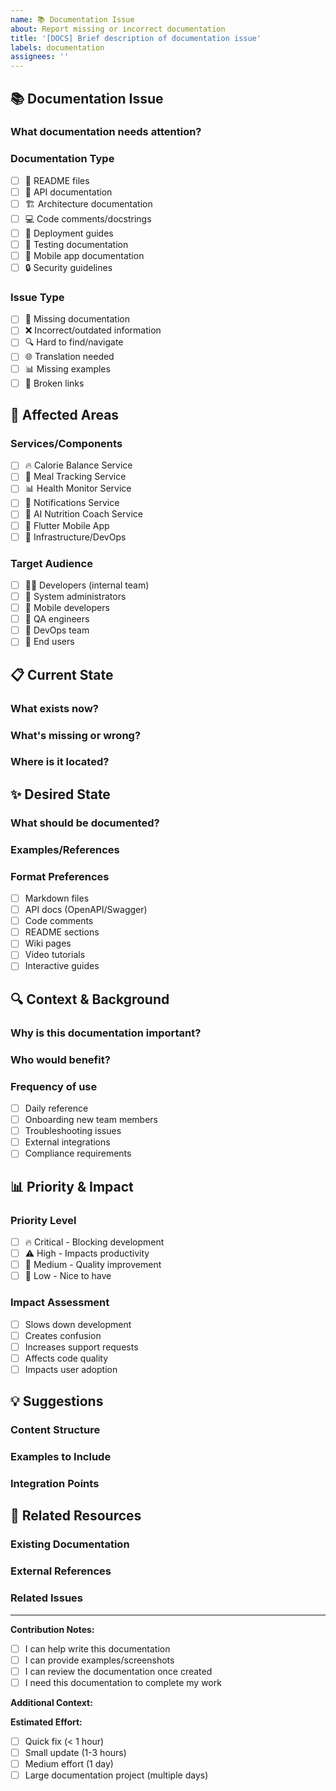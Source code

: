 ```yaml
---
name: 📚 Documentation Issue
about: Report missing or incorrect documentation
title: '[DOCS] Brief description of documentation issue'
labels: documentation
assignees: ''
---
```


## 📚 Documentation Issue

### What documentation needs attention?
<!-- Clear description of the documentation problem -->

### Documentation Type
- [ ] 📖 README files
- [ ] 🔧 API documentation  
- [ ] 🏗️ Architecture documentation
- [ ] 💻 Code comments/docstrings
- [ ] 🚀 Deployment guides
- [ ] 🧪 Testing documentation
- [ ] 📱 Mobile app documentation
- [ ] 🔒 Security guidelines

### Issue Type
- [ ] 📝 Missing documentation
- [ ] ❌ Incorrect/outdated information
- [ ] 🔍 Hard to find/navigate
- [ ] 🌐 Translation needed
- [ ] 📊 Missing examples
- [ ] 🔗 Broken links

## 🎯 Affected Areas

### Services/Components
- [ ] 🔥 Calorie Balance Service
- [ ] 🍎 Meal Tracking Service  
- [ ] 📊 Health Monitor Service
- [ ] 🔔 Notifications Service
- [ ] 🤖 AI Nutrition Coach Service
- [ ] 📱 Flutter Mobile App
- [ ] 🔧 Infrastructure/DevOps

### Target Audience
- [ ] 👨‍💻 Developers (internal team)
- [ ] 🏢 System administrators
- [ ] 📱 Mobile developers
- [ ] 🧪 QA engineers
- [ ] 🚀 DevOps team
- [ ] 👥 End users

## 📋 Current State

### What exists now?
<!-- Describe current documentation state -->

### What's missing or wrong?
<!-- Specific details about the problems -->

### Where is it located?
<!-- File paths, URLs, or locations -->

## ✨ Desired State

### What should be documented?
<!-- Clear description of desired documentation -->

### Examples/References
<!-- Link to good examples or reference materials -->

### Format Preferences
- [ ] Markdown files
- [ ] API docs (OpenAPI/Swagger)
- [ ] Code comments
- [ ] README sections
- [ ] Wiki pages
- [ ] Video tutorials
- [ ] Interactive guides

## 🔍 Context & Background

### Why is this documentation important?
<!-- Explain the value and impact -->

### Who would benefit?
<!-- Target users and use cases -->

### Frequency of use
- [ ] Daily reference
- [ ] Onboarding new team members
- [ ] Troubleshooting issues
- [ ] External integrations
- [ ] Compliance requirements

## 📊 Priority & Impact

### Priority Level
- [ ] 🔥 Critical - Blocking development
- [ ] ⚠️ High - Impacts productivity
- [ ] 🔶 Medium - Quality improvement
- [ ] 🔵 Low - Nice to have

### Impact Assessment
- [ ] Slows down development
- [ ] Creates confusion
- [ ] Increases support requests
- [ ] Affects code quality
- [ ] Impacts user adoption

## 💡 Suggestions

### Content Structure
<!-- Suggested organization or outline -->

### Examples to Include
<!-- Specific examples that would be helpful -->

### Integration Points
<!-- How this fits with existing documentation -->

## 🔗 Related Resources

### Existing Documentation
<!-- Links to related docs that should be updated or referenced -->

### External References
<!-- Links to external resources or standards -->

### Related Issues
<!-- Link to related documentation or feature issues -->

---

**Contribution Notes:**
- [ ] I can help write this documentation
- [ ] I can provide examples/screenshots
- [ ] I can review the documentation once created
- [ ] I need this documentation to complete my work

**Additional Context:**
<!-- Any other information that would help -->

**Estimated Effort:**
- [ ] Quick fix (< 1 hour)
- [ ] Small update (1-3 hours)
- [ ] Medium effort (1 day)
- [ ] Large documentation project (multiple days)
